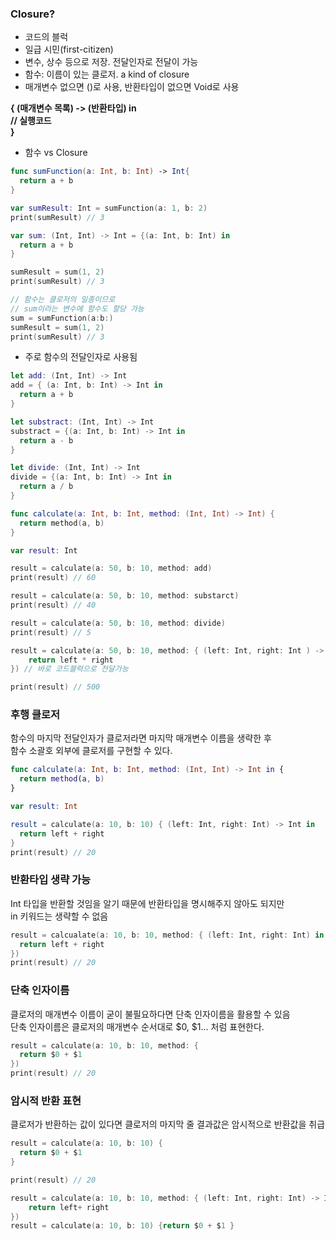 ### Closure? 
* 코드의 블럭
* 일급 시민(first-citizen)
* 변수, 상수 등으로 저장. 전달인자로 전달이 가능
* 함수: 이름이 있는 클로저. a kind of closure
* 매개변수 없으면 ()로 사용, 반환타입이 없으면 Void로 사용

**{ (매개변수 목록) -> (반환타입) in  
   // 실행코드  
}**

* 함수 vs Closure

```swift
func sumFunction(a: Int, b: Int) -> Int{
  return a + b
}

var sumResult: Int = sumFunction(a: 1, b: 2)
print(sumResult) // 3

var sum: (Int, Int) -> Int = {(a: Int, b: Int) in
  return a + b 
}

sumResult = sum(1, 2)
print(sumResult) // 3

// 함수는 클로저의 일종이므로
// sum이라는 변수에 함수도 할당 가능
sum = sumFunction(a:b:)
sumResult = sum(1, 2)
print(sumResult) // 3
```

* 주로 함수의 전달인자로 사용됨

```swift
let add: (Int, Int) -> Int 
add = { (a: Int, b: Int) -> Int in
  return a + b
}

let substract: (Int, Int) -> Int
substract = {(a: Int, b: Int) -> Int in 
  return a - b
}

let divide: (Int, Int) -> Int 
divide = {(a: Int, b: Int) -> Int in
  return a / b
}

func calculate(a: Int, b: Int, method: (Int, Int) -> Int) {
  return method(a, b)
}

var result: Int

result = calculate(a: 50, b: 10, method: add)
print(result) // 60

result = calculate(a: 50, b: 10, method: substarct)
print(result) // 40

result = calculate(a: 50, b: 10, method: divide)
print(result) // 5

result = calculate(a: 50, b: 10, method: { (left: Int, right: Int ) -> Int in
    return left * right
}) // 바로 코드블럭으로 전달가능 

print(result) // 500 
```

### 후행 클로저
함수의 마지막 전달인자가 클로저라면 마지막 매개변수 이름을 생략한 후  
함수 소괄호 외부에 클로저를 구현할 수 있다.
```swift
func calculate(a: Int, b: Int, method: (Int, Int) -> Int in {
  return method(a, b)
}

var result: Int

result = calculate(a: 10, b: 10) { (left: Int, right: Int) -> Int in
  return left + right 
}
print(result) // 20
```

### 반환타입 생략 가능
Int 타입을 반환할 것임을 알기 때문에 반환타입을 명시해주지 않아도 되지만  
in 키워드는 생략할 수 없음

```swift
result = calcualate(a: 10, b: 10, method: { (left: Int, right: Int) in 
  return left + right
})
print(result) // 20
```

### 단축 인자이름
클로저의 매개변수 이름이 굳이 불필요하다면 단축 인자이름을 활용할 수 있음  
단축 인자이름은 클로저의 매개변수 순서대로 $0, $1... 처럼 표현한다.

```swift
result = calculate(a: 10, b: 10, method: {
  return $0 + $1
})
print(result) // 20
```
### 암시적 반환 표현
클로저가 반환하는 값이 있다면 클로저의 마지막 줄 결과값은 암시적으로 반환값을 취급

```swift
result = calculate(a: 10, b: 10) {
  return $0 + $1
}

print(result) // 20

result = calculate(a: 10, b: 10, method: { (left: Int, right: Int) -> Int in 
    return left+ right
})
result = calculate(a: 10, b: 10) {return $0 + $1 }

```
